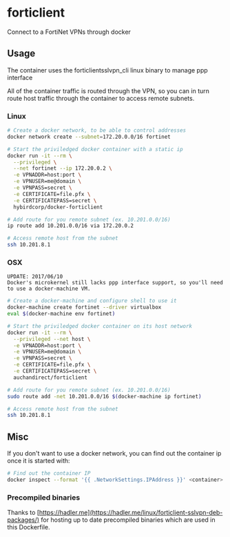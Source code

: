 # forticlient

Connect to a FortiNet VPNs through docker

## Usage

The container uses the forticlientsslvpn_cli linux binary to manage ppp interface

All of the container traffic is routed through the VPN, so you can in turn route host traffic through the container to access remote subnets.

### Linux

```bash
# Create a docker network, to be able to control addresses
docker network create --subnet=172.20.0.0/16 fortinet

# Start the priviledged docker container with a static ip
docker run -it --rm \
  --privileged \
  --net fortinet --ip 172.20.0.2 \
  -e VPNADDR=host:port \
  -e VPNUSER=me@domain \
  -e VPNPASS=secret \
  -e CERTIFICATE=file.pfx \
  -e CERTIFICATEPASS=secret \
  hybirdcorp/docker-forticlient

# Add route for you remote subnet (ex. 10.201.0.0/16)
ip route add 10.201.0.0/16 via 172.20.0.2

# Access remote host from the subnet
ssh 10.201.8.1
```

### OSX

```
UPDATE: 2017/06/10
Docker's microkernel still lacks ppp interface support, so you'll need to use a docker-machine VM.
```

```bash
# Create a docker-machine and configure shell to use it
docker-machine create fortinet --driver virtualbox
eval $(docker-machine env fortinet)

# Start the priviledged docker container on its host network
docker run -it --rm \
  --privileged --net host \
  -e VPNADDR=host:port \
  -e VPNUSER=me@domain \
  -e VPNPASS=secret \
  -e CERTIFICATE=file.pfx \
  -e CERTIFICATEPASS=secret \
  auchandirect/forticlient

# Add route for you remote subnet (ex. 10.201.0.0/16)
sudo route add -net 10.201.0.0/16 $(docker-machine ip fortinet)

# Access remote host from the subnet
ssh 10.201.8.1
```

## Misc

If you don't want to use a docker network, you can find out the container ip once it is started with:
```bash
# Find out the container IP
docker inspect --format '{{ .NetworkSettings.IPAddress }}' <container>

```

### Precompiled binaries

Thanks to [https://hadler.me](https://hadler.me/linux/forticlient-sslvpn-deb-packages/) for hosting up to date precompiled binaries which are used in this Dockerfile.
